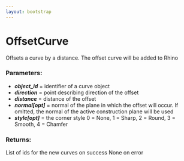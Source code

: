```yaml
---
layout: bootstrap
---
```


# OffsetCurve

Offsets a curve by a distance. The offset curve will be added to Rhino
          

### Parameters:

- ***object_id*** = identifier of a curve object
- ***direction*** = point describing direction of the offset
- ***distance*** = distance of the offset
- ***normal[opt]*** = normal of the plane in which the offset will occur.
    If omitted, the normal of the active construction plane will be used
- ***style[opt]*** = the corner style
    0 = None, 1 = Sharp, 2 = Round, 3 = Smooth, 4 = Chamfer
        

### Returns:


List of ids for the new curves on success
None on error
        


